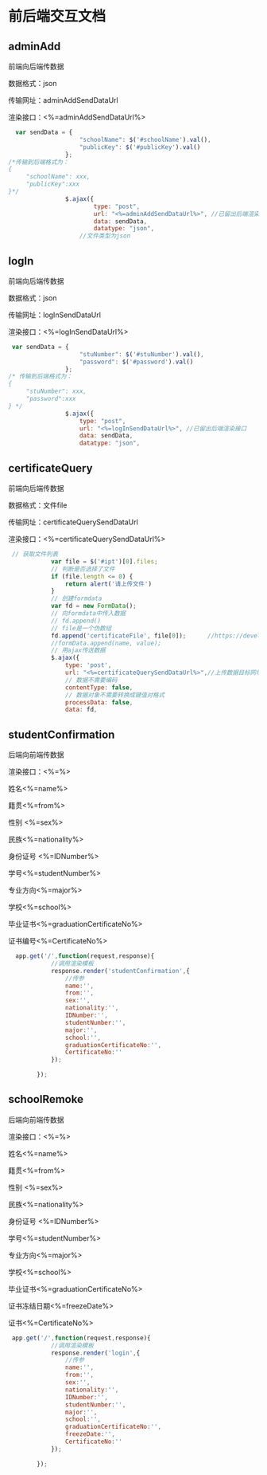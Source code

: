 # 前后端交互文档

## adminAdd

前端向后端传数据

数据格式：json

传输网址：adminAddSendDataUrl

渲染接口：<%=adminAddSendDataUrl%>

```js
  var sendData = {
                    "schoolName": $('#schoolName').val(),
                    "publicKey": $('#publicKey').val()
                };
/*传输到后端格式为：
{
     "schoolName": xxx,
     "publicKey":xxx
}*/  
                $.ajax({
                        type: "post",
                        url: "<%=adminAddSendDataUrl%>", //已留出后端渲染接口
                        data: sendData,
                        datatype: "json",
                    //文件类型为json
```

## logIn

前端向后端传数据

数据格式：json

传输网址：logInSendDataUrl

渲染接口：<%=logInSendDataUrl%>

```js
 var sendData = {
                    "stuNumber": $('#stuNumber').val(),
                    "password": $('#password').val()
                };
/* 传输到后端格式为：
{
     "stuNumber": xxx,
     "password":xxx
} */         
                $.ajax({
                    type: "post",
                    url: "<%=logInSendDataUrl%>", //已留出后端渲染接口
                    data: sendData,
                    datatype: "json",
```

## certificateQuery

前端向后端传数据

数据格式：文件file

传输网址：certificateQuerySendDataUrl

渲染接口：<%=certificateQuerySendDataUrl%>

```js
 // 获取文件列表
            var file = $('#ipt')[0].files;
            // 判断是否选择了文件
            if (file.length <= 0) {
                return alert('请上传文件')
            }
            // 创建formdata
            var fd = new FormData();
            // 向formdata中传入数据
            // fd.append()
            // file是一个伪数组
            fd.append('certificateFile', file[0]);      //https://developer.mozilla.org/en-US/docs/Web/API/FormData/append
            //formData.append(name, value);
            // 用ajax传送数据
            $.ajax({
                type: 'post',
                url: "<%=certificateQuerySendDataUrl%>",//上传数据目标网址,已留出后端渲染接口
                // 数据不需要编码
                contentType: false,
                // 数据对象不需要转换成键值对格式
                processData: false,
                data: fd,
```

## studentConfirmation

后端向前端传数据

渲染接口：<%=%>

 姓名<%=name%>

 籍贯<%=from%>

性别 <%=sex%>

民族<%=nationality%>

 身份证号 <%=IDNumber%>

学号<%=studentNumber%>

专业方向<%=major%>

学校<%=school%>

毕业证书<%=graduationCertificateNo%>

证书编号<%=CertificateNo%>

```js
  app.get('/',function(request,response){
            //调用渲染模板
            response.render('studentConfirmation',{
                //传参
                name:'', 
                from:'',
                sex:'',
                nationality:'',
                IDNumber:'',
                studentNumber:'',
                major:'',
                school:'',
                graduationCertificateNo:'',
                CertificateNo:''
            });
        
        });
```

## schoolRemoke

后端向前端传数据

渲染接口：<%=%>

 姓名<%=name%>

 籍贯<%=from%>

性别 <%=sex%>

民族<%=nationality%>

 身份证号 <%=IDNumber%>

学号<%=studentNumber%>

专业方向<%=major%>

学校<%=school%>

毕业证书<%=graduationCertificateNo%>

证书冻结日期<%=freezeDate%>

证书<%=CertificateNo%>

```js
 app.get('/',function(request,response){
            //调用渲染模板
            response.render('login',{
                //传参
                name:'', 
                from:'',
                sex:'',
                nationality:'',
                IDNumber:'',
                studentNumber:'',
                major:'',
                school:'',
                graduationCertificateNo:'',
                freezeDate:'',
                CertificateNo:''
            });
        
        });
```

